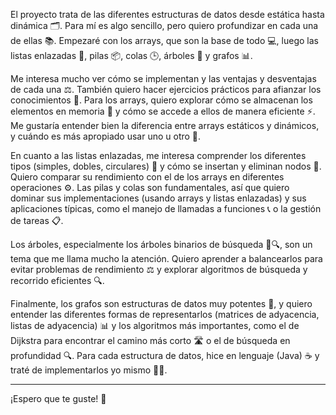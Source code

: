 El proyecto trata de las diferentes estructuras de datos desde estática hasta dinámica 🗂️. Para mí es algo sencillo, pero quiero profundizar en cada una de ellas 📚. Empezaré con los arrays, que son la base de todo 💻, luego las listas enlazadas 🔗, pilas 📦, colas 🕒, árboles 🌳 y grafos 📊.

Me interesa mucho ver cómo se implementan y las ventajas y desventajas de cada una ⚖️. También quiero hacer ejercicios prácticos para afianzar los conocimientos 📝. Para los arrays, quiero explorar cómo se almacenan los elementos en memoria 🧠 y cómo se accede a ellos de manera eficiente ⚡. Me gustaría entender bien la diferencia entre arrays estáticos y dinámicos, y cuándo es más apropiado usar uno u otro 🔄.

En cuanto a las listas enlazadas, me interesa comprender los diferentes tipos (simples, dobles, circulares) 🔄 y cómo se insertan y eliminan nodos 🚪. Quiero comparar su rendimiento con el de los arrays en diferentes operaciones ⚙️. Las pilas y colas son fundamentales, así que quiero dominar sus implementaciones (usando arrays y listas enlazadas) y sus aplicaciones típicas, como el manejo de llamadas a funciones 📞 o la gestión de tareas 📋.

Los árboles, especialmente los árboles binarios de búsqueda 🌳🔍, son un tema que me llama mucho la atención. Quiero aprender a balancearlos para evitar problemas de rendimiento ⚖️ y explorar algoritmos de búsqueda y recorrido eficientes 🔍.

Finalmente, los grafos son estructuras de datos muy potentes 💪, y quiero entender las diferentes formas de representarlos (matrices de adyacencia, listas de adyacencia) 📊 y los algoritmos más importantes, como el de Dijkstra para encontrar el camino más corto 🛣️ o el de búsqueda en profundidad 🔍. Para cada estructura de datos, hice en lenguaje (Java) ☕ y traté de implementarlos yo mismo 👨‍💻.

--- 

¡Espero que te guste! 🚀
